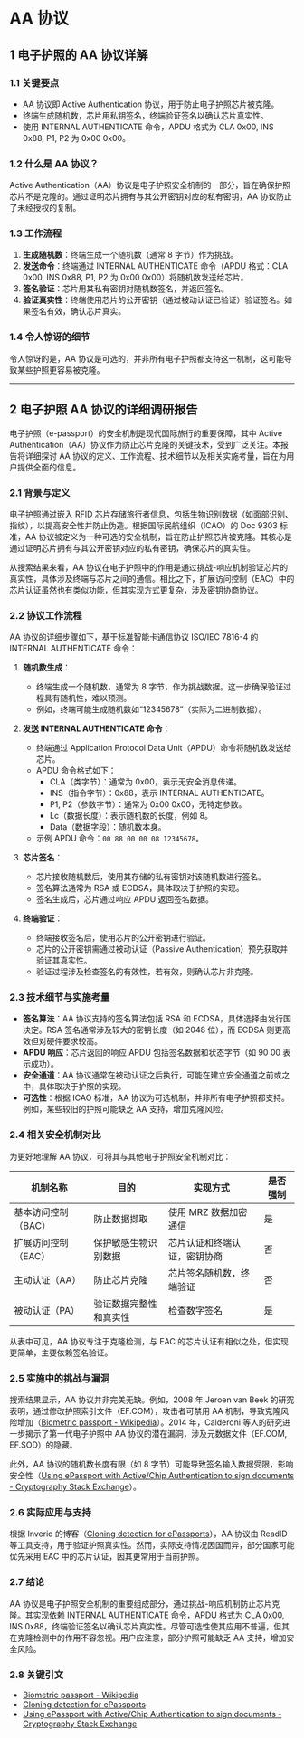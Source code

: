 # AA 协议

## 1 电子护照的 AA 协议详解

### 1.1 关键要点

-   AA 协议即 Active Authentication 协议，用于防止电子护照芯片被克隆。
-   终端生成随机数，芯片用私钥签名，终端验证签名以确认芯片真实性。
-   使用 INTERNAL AUTHENTICATE 命令，APDU 格式为 CLA 0x00, INS 0x88, P1, P2 为 0x00 0x00。

### 1.2 什么是 AA 协议？

Active Authentication（AA）协议是电子护照安全机制的一部分，旨在确保护照芯片不是克隆的。通过证明芯片拥有与其公开密钥对应的私有密钥，AA 协议防止了未经授权的复制。

### 1.3 工作流程

1. **生成随机数**：终端生成一个随机数（通常 8 字节）作为挑战。
2. **发送命令**：终端通过 INTERNAL AUTHENTICATE 命令（APDU 格式：CLA 0x00, INS 0x88, P1, P2 为 0x00 0x00）将随机数发送给芯片。
3. **签名验证**：芯片用其私有密钥对随机数签名，并返回签名。
4. **验证真实性**：终端使用芯片的公开密钥（通过被动认证已验证）验证签名。如果签名有效，确认芯片真实。

### 1.4 令人惊讶的细节

令人惊讶的是，AA 协议是可选的，并非所有电子护照都支持这一机制，这可能导致某些护照更容易被克隆。

---

## 2 电子护照 AA 协议的详细调研报告

电子护照（e-passport）的安全机制是现代国际旅行的重要保障，其中 Active Authentication（AA）协议作为防止芯片克隆的关键技术，受到广泛关注。本报告将详细探讨 AA 协议的定义、工作流程、技术细节以及相关实施考量，旨在为用户提供全面的信息。

### 2.1 背景与定义

电子护照通过嵌入 RFID 芯片存储旅行者信息，包括生物识别数据（如面部识别、指纹），以提高安全性并防止伪造。根据国际民航组织（ICAO）的 Doc 9303 标准，AA 协议被定义为一种可选的安全机制，旨在防止护照芯片被克隆。其核心是通过证明芯片拥有与其公开密钥对应的私有密钥，确保芯片的真实性。

从搜索结果来看，AA 协议在电子护照中的作用是通过挑战-响应机制验证芯片的真实性，具体涉及终端与芯片之间的通信。相比之下，扩展访问控制（EAC）中的芯片认证虽然也有类似功能，但其实现方式更复杂，涉及密钥协商协议。

### 2.2 协议工作流程

AA 协议的详细步骤如下，基于标准智能卡通信协议 ISO/IEC 7816-4 的 INTERNAL AUTHENTICATE 命令：

1. **随机数生成**：

    - 终端生成一个随机数，通常为 8 字节，作为挑战数据。这一步确保验证过程具有随机性，难以预测。
    - 例如，终端可能生成随机数如“12345678”（实际为二进制数据）。

2. **发送 INTERNAL AUTHENTICATE 命令**：

    - 终端通过 Application Protocol Data Unit（APDU）命令将随机数发送给芯片。
    - APDU 命令格式如下：
        - CLA（类字节）：通常为 0x00，表示无安全消息传递。
        - INS（指令字节）：0x88，表示 INTERNAL AUTHENTICATE。
        - P1, P2（参数字节）：通常为 0x00 0x00，无特定参数。
        - Lc（数据长度）：表示随机数的长度，例如 8。
        - Data（数据字段）：随机数本身。
    - 示例 APDU 命令：`00 88 00 00 08 12345678`。

3. **芯片签名**：

    - 芯片接收随机数后，使用其存储的私有密钥对该随机数进行签名。
    - 签名算法通常为 RSA 或 ECDSA，具体取决于护照的实现。
    - 签名生成后，芯片通过响应 APDU 返回签名数据。

4. **终端验证**：
    - 终端接收签名后，使用芯片的公开密钥进行验证。
    - 芯片的公开密钥需通过被动认证（Passive Authentication）预先获取并验证其真实性。
    - 验证过程涉及检查签名的有效性，若有效，则确认芯片非克隆。

### 2.3 技术细节与实施考量

-   **签名算法**：AA 协议支持的签名算法包括 RSA 和 ECDSA，具体选择由发行国决定。RSA 签名通常涉及较大的密钥长度（如 2048 位），而 ECDSA 则更高效但对硬件要求较高。
-   **APDU 响应**：芯片返回的响应 APDU 包括签名数据和状态字节（如 90 00 表示成功）。
-   **安全通道**：AA 协议通常在被动认证之后执行，可能在建立安全通道之前或之中，具体取决于护照的实现。
-   **可选性**：根据 ICAO 标准，AA 协议为可选机制，并非所有电子护照都支持。例如，某些较旧的护照可能缺乏 AA 支持，增加克隆风险。

### 2.4 相关安全机制对比

为更好地理解 AA 协议，可将其与其他电子护照安全机制对比：

| 机制名称            | 目的                   | 实现方式                     | 是否强制 |
| ------------------- | ---------------------- | ---------------------------- | -------- |
| 基本访问控制（BAC） | 防止数据撷取           | 使用 MRZ 数据加密通信        | 是       |
| 扩展访问控制（EAC） | 保护敏感生物识别数据   | 芯片认证和终端认证，密钥协商 | 否       |
| 主动认证（AA）      | 防止芯片克隆           | 芯片签名随机数，终端验证     | 否       |
| 被动认证（PA）      | 验证数据完整性和真实性 | 检查数字签名                 | 是       |

从表中可见，AA 协议专注于克隆检测，与 EAC 的芯片认证有相似之处，但实现更简单，主要依赖签名验证。

### 2.5 实施中的挑战与漏洞

搜索结果显示，AA 协议并非完美无缺。例如，2008 年 Jeroen van Beek 的研究表明，通过修改护照索引文件（EF.COM），攻击者可禁用 AA 机制，导致克隆风险增加（[Biometric passport - Wikipedia](https://en.wikipedia.org/wiki/Biometric_passport)）。2014 年，Calderoni 等人的研究进一步揭示了第一代电子护照中 AA 协议的潜在漏洞，涉及元数据文件（EF.COM, EF.SOD）的隐藏。

此外，AA 协议的随机数长度有限（如 8 字节）可能导致签名输入数据受限，影响安全性（[Using ePassport with Active/Chip Authentication to sign documents - Cryptography Stack Exchange](https://crypto.stackexchange.com/questions/75058/using-epassport-with-active-chip-authentication-to-sign-documents)）。

### 2.6 实际应用与支持

根据 Inverid 的博客（[Cloning detection for ePassports](https://www.inverid.com/blog/cloning-detection-epassports)），AA 协议由 ReadID 等工具支持，用于验证护照真实性。然而，实际支持情况因国而异，部分国家可能优先采用 EAC 中的芯片认证，因其更常用于当前护照。

### 2.7 结论

AA 协议是电子护照安全机制的重要组成部分，通过挑战-响应机制防止芯片克隆。其实现依赖 INTERNAL AUTHENTICATE 命令，APDU 格式为 CLA 0x00, INS 0x88，终端验证签名以确认芯片真实性。尽管可选性使其应用不普遍，但其在克隆检测中的作用不容忽视。用户应注意，部分护照可能缺乏 AA 支持，增加安全风险。

### 2.8 关键引文

-   [Biometric passport - Wikipedia](https://en.wikipedia.org/wiki/Biometric_passport)
-   [Cloning detection for ePassports](https://www.inverid.com/blog/cloning-detection-epassports)
-   [Using ePassport with Active/Chip Authentication to sign documents - Cryptography Stack Exchange](https://crypto.stackexchange.com/questions/75058/using-epassport-with-active-chip-authentication-to-sign-documents)
